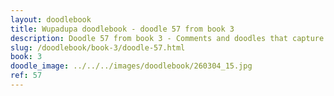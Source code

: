 ```yaml
---
layout: doodlebook
title: Wupadupa doodlebook - doodle 57 from book 3
description: Doodle 57 from book 3 - Comments and doodles that capture the essence of this event  
slug: /doodlebook/book-3/doodle-57.html
book: 3
doodle_image: ../../../images/doodlebook/260304_15.jpg
ref: 57
---	  
```

																																																																							